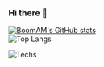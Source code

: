 ### Hi there 👋
[![BoomAM's GitHub stats](https://github-readme-stats.vercel.app/api?username=boomam&count_private=true&show_icons=true&theme=dark)](https://github.com/boomam/github-readme-stats)  
![Top Langs](https://github-readme-stats.vercel.app/api/top-langs/?username=boomam&langs_count=8)

![Techs](https://skillicons.dev/icons?i=ansible,aws,azure,cloudflare,discord,docker,elasticsearch,gcp,github,grafana,linux,mongodb,mysql,nginx,postgres,powershell,prometheus,raspberrypi,redis,terraform,vscode,git,kubernetes,docker)


<!--- 
Logos & Badges  
[https://github.com/Ileriayo/markdown-badges](https://github.com/Ileriayo/markdown-badges)  
[https://github.com/tandpfun/skill-icons](https://github.com/tandpfun/skill-icons)  
&nbsp;  
Stats  
[https://github.com/anuraghazra/github-readme-stats](https://github.com/anuraghazra/github-readme-stats)
&nbsp;  
Other  
[https://dev.to/kshyun28/how-to-make-your-awesome-github-profile-hog?ref=dailydev](https://dev.to/kshyun28/how-to-make-your-awesome-github-profile-hog?ref=dailydev)
**boomam/boomam** is a ✨ _special_ ✨ repository because its `README.md` (this file) appears on your GitHub profile.

Here are some ideas to get you started:

- 🔭 I’m currently working on ...
- 🌱 I’m currently learning ...
- 👯 I’m looking to collaborate on ...
- 🤔 I’m looking for help with ...
- 💬 Ask me about ...
- 📫 How to reach me: ...
- 😄 Pronouns: ...
- ⚡ Fun fact: ...
-->
